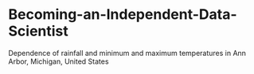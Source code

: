 # Becoming-an-Independent-Data-Scientist
Dependence of rainfall and minimum and maximum temperatures in Ann Arbor, Michigan, United States
